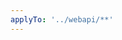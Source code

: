 ```yaml
---
applyTo: '../webapi/**'
---
```


[../webapi/README.md]: #readme
[../webapi/CONTRIBUTING.md]: #contributing
[../webapi/docs/データモデル設計.md]: #データモデル設計
